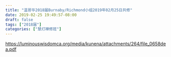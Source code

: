 ```yaml
---
title: "温哥华2018届Burnaby/Richmond小组2019年02月25日共修"
date: 2019-02-25 19:49:57-08:00
draft: false
tags: ["2018届"]
categories: ["慧灯禅修班"]
---
```

https://luminouswisdomca.org/media/kunena/attachments/264/file_0658dea.pdf
